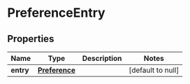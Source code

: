 # PreferenceEntry

## Properties
Name | Type | Description | Notes
------------ | ------------- | ------------- | -------------
**entry** | [**Preference**](Preference.md) |  | [default to null]


